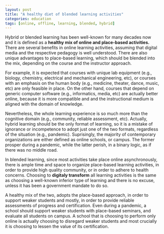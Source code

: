 ```yaml
---
layout: post
title: "A healthy diet of blended learning activities"
categories: education
tags: [online, offline, learning, blended, hybrid]
---
```


Hybrid or blended learning has been well-known for many decades now and it is defined as a **healthy mix of online and place-based activities.** There are several benefits in online learning activities, assuming that digital media and the respective pedagogy is well understood. There are also unique advantages to place-based learning, which should be blended into the mix, depending on the course and the instructor approach.

For example, it is expected that courses with unique lab equipment (e.g., biology, chemistry, electrical and mechanical engineering, etc), or courses with an emphasis on the human body (e.g., medicine, theater, dance, music, etc) are only feasible in place. On the other hand, courses that depend on generic computer software (e.g., informatics, media, etc) are actually better online, because it is more compatible and and the instructional medium is aligned with the domain of knowledge.

Nevertheless, the whole learning experience is so much more than the cognitive domain (e.g., community, reliable assessment, etc). Actually, hybrid learning should be the only format of learning, so it is a mistake of ignorance or incompetence to adopt just one of the two formats, regardless of the situation (e.g., pandemic). Suprisingly, the majority of contemporary organizations are either defined as online schools, or campus. The former prosper during a pandemic, while the latter perish, in a binary logic, as if there was no middle road.

In blended learning, since most activities take place online asynchronously, there is ample time and space to organize place-based learning activities, in order to provide high quality community, or in order to adhere to health concerns. Choosing to **digitaly transform** all learning activities is the same as choosing a well-known inferior type of learning and there is no excuse, unless it has been a government mandate to do so.

A healthy mix of the two, adopts the place-based approach, in order to support weaker students and mostly, in order to provide reliable assessments of progress and certification. Even during a pandemic, a school should support weaker students with place-based seminars, and evaluate all students on campus. A school that is choosing to perform only online is actually choosing to disregard weaker students and most crucially it is choosing to lessen the value of its certification.

